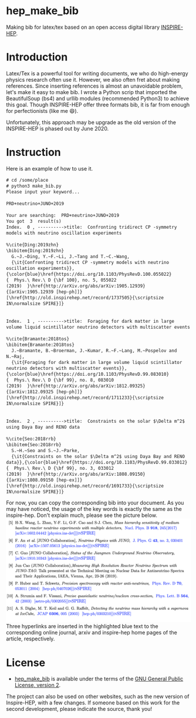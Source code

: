 # hep_make_bib
Making bib for latex/tex based on an open access digital library [INSPIRE-HEP](https://inspirehep.net/).

# Introduction
Latex/Tex is a powerful tool for writing documents, we who do high-energy physics research often use it. However, we also often fret about making references. Since inserting references is almost an unavoidable problem, let's make it easy to make bib. I wrote a Python scrip that imported the BeautifulSoup (bs4) and urllib modules (recommended Python3) to achieve this goal. Though INSPIRE-HEP offer three formats bib, it is far from enough for perfectionists (like me :smile:).

Unfortunately, this approach may be upgrade as the old version of the INSPIRE-HEP is phased out by June 2020.

# Instruction
Here is an example of how to use it.

```
# cd /some/place 
# python3 make_bib.py
Please input your keyword...

PRD+neutrino+JUNO+2019

Your are searching:  PRD+neutrino+JUNO+2019
You got  3  result(s)
Index.  0 , ---------->title:  Confronting tridirect CP -symmetry models with neutrino oscillation experiments

%\cite{Ding:2019zhn}
\bibitem{Ding:2019zhn}
  G.~J.~Ding, Y.~F.~Li, J.~Tang and T.~C.~Wang,
  {\it{Confronting tridirect CP -symmetry models with neutrino oscillation experiments}},{\color{blue}\href{https://doi.org/10.1103/PhysRevD.100.055022}{  Phys.\ Rev.\ D {\bf 100}, no. 5, 055022 (2019)  }\href{http://arXiv.org/abs/arXiv:1905.12939}{[arXiv:1905.12939 [hep-ph]]}[\href{http://old.inspirehep.net/record/1737505}{\scriptsize IN\normalsize SPIRE}]}


Index.  1 , ---------->title:  Foraging for dark matter in large volume liquid scintillator neutrino detectors with multiscatter events

%\cite{Bramante:2018tos}
\bibitem{Bramante:2018tos}
  J.~Bramante, B.~Broerman, J.~Kumar, R.~F.~Lang, M.~Pospelov and N.~Raj,
  {\it{Foraging for dark matter in large volume liquid scintillator neutrino detectors with multiscatter events}},{\color{blue}\href{https://doi.org/10.1103/PhysRevD.99.083010}{  Phys.\ Rev.\ D {\bf 99}, no. 8, 083010 (2019)  }\href{http://arXiv.org/abs/arXiv:1812.09325}{[arXiv:1812.09325 [hep-ph]]}[\href{http://old.inspirehep.net/record/1711233}{\scriptsize IN\normalsize SPIRE}]}


Index.  2 , ---------->title:  Constraints on the solar $\Delta m^2$ using Daya Bay and RENO data

%\cite{Seo:2018rrb}
\bibitem{Seo:2018rrb}
  S.~H.~Seo and S.~J.~Parke,
  {\it{Constraints on the solar $\Delta m^2$ using Daya Bay and RENO data}},{\color{blue}\href{https://doi.org/10.1103/PhysRevD.99.033012}{  Phys.\ Rev.\ D {\bf 99}, no. 3, 033012 (2019)  }\href{http://arXiv.org/abs/arXiv:1808.09150}{[arXiv:1808.09150 [hep-ex]]}[\href{http://old.inspirehep.net/record/1691733}{\scriptsize IN\normalsize SPIRE}]}

```

For now, you can copy the corresponding bib into your document.  As you may have noticed, the usage of the key words is exactly the same as the inspire-hep. Don't explain much, please see the picture below. ![example](https://github.com/ElonSteveWang/hep_make_bib/blob/master/example.png) Three hyperlinks are inserted in the highlighted blue text to the corresponding online journal, arxiv and inspire-hep home pages of the article, respectively.


# License

 * [hep_make_bib](https://github.com/ElonSteveWang/hep_make_bib) is available under the terms of the [GNU General Public License, version 2](http://www.gnu.org/licenses/old-licenses/gpl-2.0.html).
 
 The project can also be used on other websites, such as the new version of Inspire-HEP, with a few changes. If someone based on this work for the second development, please indicate the source, thank you!

 
 
